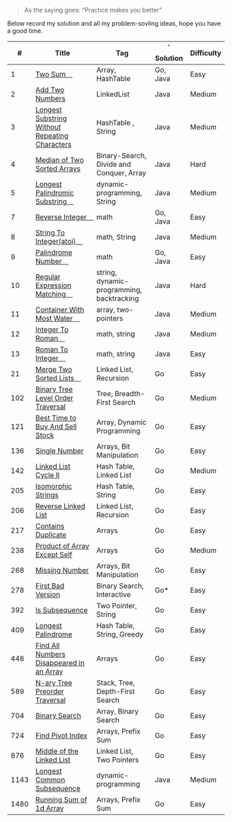 > As the saying goes: “Practice makes you better"

Below record my solution and all my problem-sovling ideas, hope you have a good time.

| #    | Title                                                                                                                                                                                                                        | Tag                                       | ｀ Solution | Difficulty |
| ---- | ---------------------------------------------------------------------------------------------------------------------------------------------------------------------------------------------------------------------------- | ----------------------------------------- | ----------- | ---------- |
| 1    | [Two Sum　](1/two_sum.md)                                                                                                                                                                                                    | Array, HashTable                          | Go, Java    | Easy       |
| 2    | [Add Two Numbers ](https://github.com/ReGYChang/LeetCode/blob/master/%5B2%5DAdd%20Two%20Numbers/AddTwoNumbers.md)                                                                                                            | LinkedList                                | Java        | Medium     |
| 3    | [Longest Substring Without Repeating Characters ](https://github.com/ReGYChang/LeetCode/blob/master/%5B3%5DLongest%C2%A0Substring%C2%A0Without%C2%A0Repeating%C2%A0Characters/LongestSubstringWithoutRepeatingCharacters.md) | HashTable , String                        | Java        | Medium     |
| 4    | [Median of Two Sorted Arrays ](https://github.com/ReGYChang/LeetCode/blob/master/%5B4%5DMedian%20of%20Two%20Sorted%20Array/MedianofTwoSortedArray.md)                                                                        | Binary-Search, Divide and Conquer, Array  | Java        | Hard       |
| 5    | [Longest Palindromic Substring　](https://github.com/ReGYChang/LeetCode/blob/master/%5B5%5DLongest%20Palindromic%20SubString/LongestPalindromicSubString.md)                                                                 | dynamic-programming, String               | Java        | Medium     |
| 7    | [Reverse Integer　](7/reverse_interger.go)                                                                                                                                                                                   | math                                      | Go, Java    | Easy       |
| 8    | [String To Integer(atoi)　](https://github.com/ReGYChang/LeetCode/blob/master/%5B8%5DString%20To%20Integer%20(atoi)/StringToInteger-atoi.md)                                                                                 | math, String                              | Java        | Medium     |
| 9    | [Palindrome Number　](9/palindrome_number.md)                                                                                                                                                                                | math                                      | Go, Java    | Easy       |
| 10   | [Regular Expression Matching　](./[10]Regular%20Expression%20Matching/RegularExpressionMatching.md)                                                                                                                          | string, dynamic-programming, backtracking | Java        | Hard       |
| 11   | [Container With Most Water　](./[11]Container%20With%20Most%20Water/CotainerWithMostWater.md)                                                                                                                                | array, two-pointers                       | Java        | Medium     |
| 12   | [Integer To Roman　](./[12]Integer%20To%20Roman/integerToRoman.md)                                                                                                                                                           | math, string                              | Java        | Medium     |
| 13   | [Roman To Integer　](./[13]Roman%20To%20Integer/RomanToInteger.md)                                                                                                                                                           | math, string                              | Java        | Easy       |
| 21   | [Merge Two Sorted Lists　](./21/merge_two_sorted_lists.go)                                                                                                                                                                   | Linked List, Recursion                    | Go          | Easy       |
| 102  | [Binary Tree Level Order Traversal](./102/README.md)                                                                                                                                                                         | Tree, Breadth-First Search                | Go          | Medium     |
| 121  | [Best Time to Buy And Sell Stock](./121/best_time_to_buy_and_sell_stock.go)                                                                                                                                                  | Array, Dynamic Programming                | Go          | Easy       |
| 136  | [Single Number](136/single_number.go)                                                                                                                                                                                        | Arrays, Bit Manipulation                  | Go          | Easy       |
| 142  | [Linked List Cycle II](142/llinked_list_cycle_2.go)                                                                                                                                                                          | Hash Table, Linked List                   | Go          | Medium     |
| 205  | [Isomorphic Strings](205/isomorphic_strings.go)                                                                                                                                                                              | Hash Table, String                        | Go          | Easy       |
| 206  | [Reverse Linked List](206/reverse_linked_list.go)                                                                                                                                                                            | Linked List, Recursion                    | Go          | Easy       |
| 217  | [Contains Duplicate](217/contains_duplicate.go)                                                                                                                                                                              | Arrays                                    | Go          | Easy       |
| 238  | [Product of Array Except Self](238/product_of_array_except_self.go)                                                                                                                                                          | Arrays                                    | Go          | Medium     |
| 268  | [Missing Number](268/missing_number.go)                                                                                                                                                                                      | Arrays, Bit Manipulation                  | Go          | Easy       |
| 278  | [First Bad Version](278/README.md)                                                                                                                                                                                           | Binary Search, Interactive                | Go*         | Easy       |
| 392  | [Is Subsequence](392/is_subsequence.go)                                                                                                                                                                                      | Two Pointer, String                       | Go          | Easy       |
| 409  | [Longest Palindrome](409/longest_palindrome.go)                                                                                                                                                                              | Hash Table, String, Greedy                | Go          | Easy       |
| 448  | [Find All Numbers Disappeared in an Array](448/find_all_numbers_disappeared.go)                                                                                                                                              | Arrays                                    | Go          | Easy       |
| 589  | [N-ary Tree Preorder Traversal](589/nary_tree_preorder_traversal.go)                                                                                                                                                         | Stack, Tree, Depth-First Search           | Go          | Easy       |
| 704  | [Binary Search](704/README.md)                                                                                                                                                                                               | Array, Binary Search                      | Go          | Easy       |
| 724  | [Find Pivot Index](724/find_pivot_index.go)                                                                                                                                                                                  | Arrays, Prefix Sum                        | Go          | Easy       |
| 876  | [Middle of the Linked List](876/middle_of_the_linked_list.go)                                                                                                                                                                | Linked List, Two Pointers                 | Go          | Easy       |
| 1143 | [Longest Common Subsequence](https://github.com/ReGYChang/LeetCode/blob/master/%5B1143%5DLongest%20Common%20Subsequence/LongestCommonSubsequence.md)                                                                         | dynamic-programming                       | Java        | Medium     |
| 1480 | [Running Sum of 1d Array](1480/running_sum_of_1d_array.go)                                                                                                                                                                   | Arrays, Prefix Sum                        | Go          | Easy       |